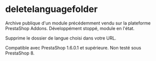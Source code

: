 # deletelanguagefolder

Archive publique d'un module précédemment vendu sur la plateforme PrestaShop Addons.
Développément stoppé, module en l'état.

Supprime le dossier de langue choisi dans votre URL.

Compatible avec PrestaShop 1.6.0.1 et supérieure.
Non testé sous PrestaShop 8.

